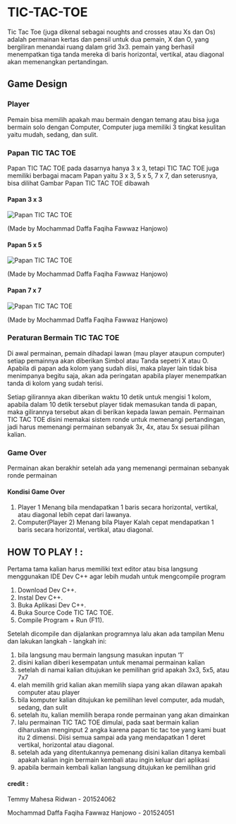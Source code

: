# TIC-TAC-TOE
Tic Tac Toe (juga dikenal sebagai noughts and crosses atau Xs dan Os) adalah permainan kertas dan pensil untuk dua pemain, X dan O, yang bergiliran menandai ruang dalam grid 3x3. pemain yang berhasil menempatkan tiga tanda mereka di baris horizontal, vertikal, atau diagonal akan memenangkan pertandingan.

## Game Design
### Player
Pemain bisa memilih apakah mau bermain dengan temang atau bisa juga bermain solo dengan Computer, Computer juga memiliki 3 tingkat kesulitan yaitu mudah, sedang, dan sulit.

### Papan TIC TAC TOE
Papan TIC TAC TOE pada dasarnya hanya 3 x 3, tetapi TIC TAC TOE juga memiliki berbagai macam Papan yaitu 3 x 3, 5 x 5, 7 x 7, dan seterusnya, bisa dilihat Gambar Papan TIC TAC TOE dibawah

#### Papan 3 x 3
![Papan TIC TAC TOE](https://i.imgur.com/xJ7ox14.png)

(Made by Mochammad Daffa Faqiha Fawwaz Hanjowo)

#### Papan 5 x 5
![Papan TIC TAC TOE](https://i.imgur.com/ENtg10h.png)

(Made by Mochammad Daffa Faqiha Fawwaz Hanjowo)

#### Papan 7 x 7
![Papan TIC TAC TOE](https://i.imgur.com/RpYnV0c.png)

(Made by Mochammad Daffa Faqiha Fawwaz Hanjowo)

### Peraturan Bermain TIC TAC TOE
Di awal permainan, pemain dihadapi lawan (mau player ataupun computer) setiap pemainnya akan diberikan Simbol atau Tanda sepetri  X atau O. Apabila di papan ada kolom yang sudah diisi, maka player lain tidak bisa menimpanya begitu saja, akan ada peringatan apabila player menempatkan tanda di kolom yang sudah terisi. 

Setiap gilirannya akan diberikan waktu 10 detik untuk mengisi 1 kolom, apabila dalam 10 detik tersebut player tidak memasukan tanda di papan, maka gilirannya tersebut akan di berikan kepada lawan pemain. Permainan TIC TAC TOE disini memakai sistem ronde untuk memenangi pertandingan, jadi harus memenangi permainan sebanyak 3x, 4x, atau 5x sesuai pilihan kalian.

### Game Over
Permainan akan berakhir setelah ada yang memenangi permainan sebanyak ronde permainan

#### Kondisi Game Over
 1. Player 1 Menang bila mendapatkan 1 baris secara horizontal, vertikal, atau diagonal lebih cepat dari lawanya.
 2. Computer(Player 2) Menang  bila Player Kalah cepat mendapatkan 1 baris secara horizontal, vertikal, atau diagonal.
 
## HOW TO PLAY ! :

Pertama tama kalian harus memiliki text editor atau bisa langsung menggunakan IDE Dev C++ agar lebih mudah untuk mengcompile program

 1. Download Dev C++.
 2. Instal Dev C++.
 3. Buka Aplikasi Dev C++.
 4. Buka Source Code TIC TAC TOE.
 5. Compile Program + Run (F11).

Setelah dicompile dan dijalankan programnya lalu akan ada tampilan Menu dan lakukan langkah - langkah ini:

 1. bila langsung mau bermain langsung masukan inputan ‘1’
 2. disini kalian diberi kesempatan untuk menamai permainan kalian
 3. setelah di namai kalian ditujukan ke pemilihan grid apakah 3x3, 5x5, atau 7x7
 4. elah memilih grid kalian akan memilih siapa yang akan dilawan apakah computer atau player
 5. bila komputer kalian ditujukan ke pemilihan level computer, ada mudah, sedang, dan sulit 
 6. setelah itu, kalian memilih berapa ronde permainan yang akan dimainkan
 7. lalu permainan TIC TAC TOE dimulai, pada saat bermain kalian diharuskan menginput 2 angka karena papan tic tac toe yang kami buat itu 2 dimensi. Diisi semua sampai ada yang mendapatkan 1 deret vertikal, horizontal atau diagonal.
 8. setelah ada yang ditentukannya pemenang disini kalian ditanya kembali apakah kalian ingin bermain kembali atau ingin keluar dari aplikasi
 9. apabila bermain kembali kalian langsung ditujukan ke pemilihan grid


#### credit :
 Temmy Mahesa Ridwan - 201524062
 
 Mochammad Daffa Faqiha Fawwaz Hanjowo - 201524051
